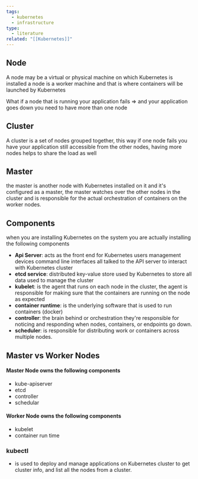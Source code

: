```yaml
---
tags:
  - kubernetes
  - infrastructure
type:
  - literature
related: "[[Kubernetes]]"
---
```


## Node

A node may be a virtual or physical machine on which Kubernetes is installed a node is a worker machine and that is where containers will be launched by Kubernetes

What if a node that is running your application fails => and your application goes down you need to have more than one node

## Cluster 
A cluster is a set of nodes grouped together, this way if one node fails you have your application still accessible from the other nodes, having more nodes helps to share the load as well 

## Master
the master is another node with Kubernetes installed on it and it's configured as a master, the master watches over the other nodes in the cluster and is responsible for the actual orchestration of containers on the worker nodes.


## Components 

when you are installing Kubernetes on the system you are actually installing the following components 
- **Api Server**: acts as the front end for Kubernetes users management devices command line interfaces all talked to the API server to interact with Kubernetes cluster
- **etcd service**: distributed key-value store used by Kubernetes to store all data used to manage the cluster
- **kubelet**: is the agent that runs on each node in the cluster, the agent is responsible for making sure that the containers are running on the node as expected
- **container runtime**: is the underlying software that is used to run containers (docker)
- **controller**: the brain behind or orchestration they're responsible for noticing and responding when nodes, containers, or endpoints go down.
- **scheduler**: is responsible for distributing work or containers across multiple nodes. 

## Master vs Worker Nodes

#### Master Node owns the following components 

- kube-apiserver
- etcd
- controller 
- schedular

#### Worker Node owns the following components 

- kubelet
- container run time

### kubectl
- is used to deploy and manage applications on Kubernetes cluster to get cluster info, and list all the nodes from a cluster.

